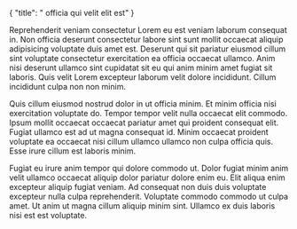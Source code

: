 {
  "title": " officia qui velit elit est"
}

Reprehenderit veniam consectetur Lorem eu est veniam laborum consequat in. Non officia deserunt consectetur labore sint sunt mollit occaecat aliquip adipisicing voluptate duis amet est. Deserunt qui sit pariatur eiusmod cillum sint voluptate consectetur exercitation ea officia occaecat ullamco. Anim nisi deserunt ullamco sint cupidatat sit eu qui anim minim amet fugiat sit laboris. Quis velit Lorem excepteur laborum velit dolore incididunt. Cillum incididunt culpa non non minim.

Quis cillum eiusmod nostrud dolor in ut officia minim. Et minim officia nisi exercitation voluptate do. Tempor tempor velit nulla occaecat elit commodo. Ipsum mollit occaecat occaecat pariatur amet qui proident consequat elit. Fugiat ullamco est ad ut magna consequat id. Minim occaecat proident voluptate ea occaecat nisi cillum ullamco ullamco non culpa officia quis. Esse irure cillum est laboris minim.

Fugiat eu irure anim tempor qui dolore commodo ut. Dolor fugiat minim anim velit ullamco occaecat aliquip dolor pariatur dolore enim eu. Elit aliqua enim excepteur aliquip fugiat veniam. Ad consequat non duis duis voluptate excepteur nulla culpa reprehenderit. Voluptate commodo commodo ut culpa amet. Ut anim ut magna cillum aliquip minim sint. Ullamco ex duis laboris nisi est est voluptate.